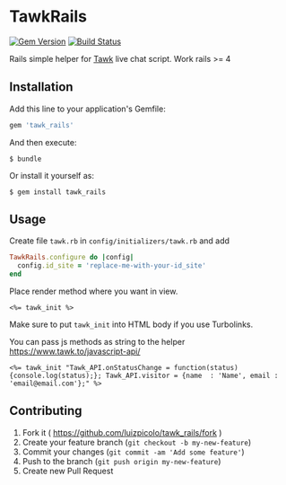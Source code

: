 # TawkRails

[![Gem Version](https://badge.fury.io/rb/tawk_rails.svg)](http://badge.fury.io/rb/tawk_rails)
[![Build  Status](https://travis-ci.org/luizpicolo/tawk-rails.svg?branch=master)](https://travis-ci.org/luizpicolo/tawk-rails)

Rails simple helper for [Tawk](https://www.tawk.to/) live chat script. Work rails >= 4

## Installation

Add this line to your application's Gemfile:

```ruby
gem 'tawk_rails'
```

And then execute:

    $ bundle

Or install it yourself as:

    $ gem install tawk_rails

## Usage

Create file `tawk.rb` in `config/initializers/tawk.rb` and add

```ruby
TawkRails.configure do |config|
  config.id_site = 'replace-me-with-your-id_site'
end
```

Place render method where you want in view.

    <%= tawk_init %>

Make sure to put `tawk_init` into HTML body if you use Turbolinks.

You can pass js methods as string to the helper https://www.tawk.to/javascript-api/

    <%= tawk_init "Tawk_API.onStatusChange = function(status){console.log(status);}; Tawk_API.visitor = {name  : 'Name', email : 'email@email.com'};" %>

## Contributing

1. Fork it ( https://github.com/luizpicolo/tawk_rails/fork )
2. Create your feature branch (`git checkout -b my-new-feature`)
3. Commit your changes (`git commit -am 'Add some feature'`)
4. Push to the branch (`git push origin my-new-feature`)
5. Create new Pull Request
